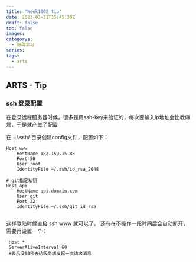 ```yaml
---
title: "Week1002_tip"
date: 2023-03-31T15:45:30Z
draft: false 
toc: false
images:
categorys:
  - 每周学习
series:
tags:
  - arts 
---
```


## ARTS - Tip

### ssh 登录配置

在登录远程服务器时候，很多是用ssh-key来验证的，每次要输入ip地址会比教麻烦，于是就产生了配置

在 ~/.ssh/ 目录创建config文件，配置如下：

```
Host www
    HostName 182.159.15.88
    Port 50
    User root
    IdentityFile ~/.ssh/id_rsa_2048

# git指定私钥
Host api
    HostName api.domain.com
    User git
    Port 22
    IdentityFile ~/.ssh/git_id_rsa


```

这样登陆时候直接  ssh www 就可以了， 还有在不操作一段时间后会自动断开，需要再设置一个：

```
 Host *
 ServerAliveInterval 60
 #表示没60秒去给服务端发起一次请求消息
```
